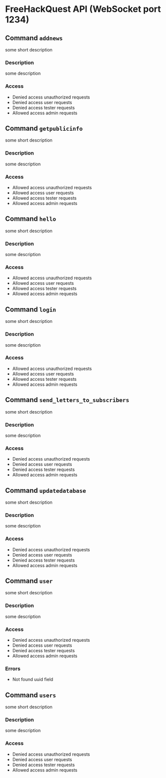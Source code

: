 # FreeHackQuest API (WebSocket port 1234)

## Command `addnews`

some short description

### Description

some description

### Access

 * Denied access unauthorized requests
 * Denied access user requests
 * Denied access tester requests
 * Allowed access admin requests


## Command `getpublicinfo`

some short description

### Description

some description

### Access

 * Allowed access unauthorized requests
 * Allowed access user requests
 * Allowed access tester requests
 * Allowed access admin requests


## Command `hello`

some short description

### Description

some description

### Access

 * Allowed access unauthorized requests
 * Allowed access user requests
 * Allowed access tester requests
 * Allowed access admin requests


## Command `login`

some short description

### Description

some description

### Access

 * Allowed access unauthorized requests
 * Allowed access user requests
 * Allowed access tester requests
 * Allowed access admin requests


## Command `send_letters_to_subscribers`

some short description

### Description

some description

### Access

 * Denied access unauthorized requests
 * Denied access user requests
 * Denied access tester requests
 * Allowed access admin requests


## Command `updatedatabase`

some short description

### Description

some description

### Access

 * Denied access unauthorized requests
 * Denied access user requests
 * Denied access tester requests
 * Allowed access admin requests


## Command `user`

some short description

### Description

some description

### Access

 * Denied access unauthorized requests
 * Denied access user requests
 * Denied access tester requests
 * Allowed access admin requests


### Errors

 * Not found uuid field


## Command `users`

some short description

### Description

some description

### Access

 * Denied access unauthorized requests
 * Denied access user requests
 * Denied access tester requests
 * Allowed access admin requests


